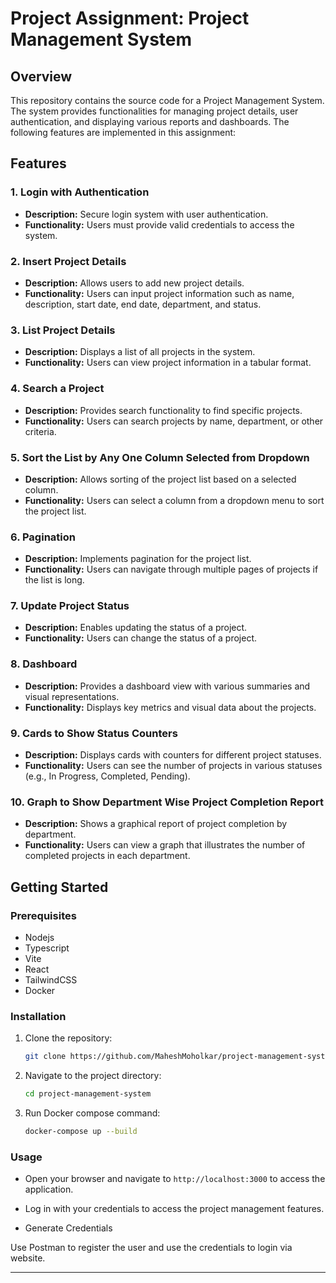 # Project Assignment: Project Management System

## Overview
This repository contains the source code for a Project Management System. The system provides functionalities for managing project details, user authentication, and displaying various reports and dashboards. The following features are implemented in this assignment:

## Features

### 1. Login with Authentication
- **Description:** Secure login system with user authentication.
- **Functionality:** Users must provide valid credentials to access the system.

### 2. Insert Project Details
- **Description:** Allows users to add new project details.
- **Functionality:** Users can input project information such as name, description, start date, end date, department, and status.

### 3. List Project Details
- **Description:** Displays a list of all projects in the system.
- **Functionality:** Users can view project information in a tabular format.

### 4. Search a Project
- **Description:** Provides search functionality to find specific projects.
- **Functionality:** Users can search projects by name, department, or other criteria.

### 5. Sort the List by Any One Column Selected from Dropdown
- **Description:** Allows sorting of the project list based on a selected column.
- **Functionality:** Users can select a column from a dropdown menu to sort the project list.

### 6. Pagination
- **Description:** Implements pagination for the project list.
- **Functionality:** Users can navigate through multiple pages of projects if the list is long.

### 7. Update Project Status
- **Description:** Enables updating the status of a project.
- **Functionality:** Users can change the status of a project.

### 8. Dashboard
- **Description:** Provides a dashboard view with various summaries and visual representations.
- **Functionality:** Displays key metrics and visual data about the projects.

### 9. Cards to Show Status Counters
- **Description:** Displays cards with counters for different project statuses.
- **Functionality:** Users can see the number of projects in various statuses (e.g., In Progress, Completed, Pending).

### 10. Graph to Show Department Wise Project Completion Report
- **Description:** Shows a graphical report of project completion by department.
- **Functionality:** Users can view a graph that illustrates the number of completed projects in each department.

## Getting Started

### Prerequisites
- Nodejs
- Typescript
- Vite
- React
- TailwindCSS
- Docker

### Installation
1. Clone the repository:
    ```bash
    git clone https://github.com/MaheshMoholkar/project-management-system.git
    ```
2. Navigate to the project directory:
    ```bash
    cd project-management-system
    ```
3. Run Docker compose command:
    ```bash
    docker-compose up --build
    ```

### Usage
- Open your browser and navigate to `http://localhost:3000` to access the application.
- Log in with your credentials to access the project management features.

- Generate Credentials

Use Postman to register the user and use the credentials to login via website.
  
---
